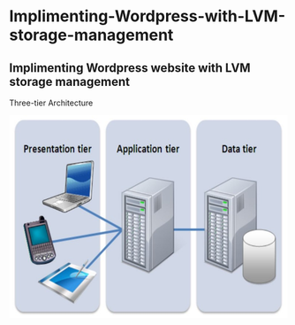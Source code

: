 # Implimenting-Wordpress-with-LVM-storage-management

## Implimenting Wordpress website with LVM storage management

Three-tier Architecture

![three tier architecture](<images/3 tier architecture.jpg>)

